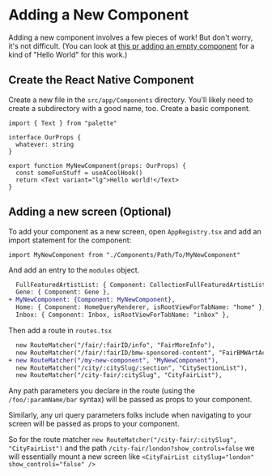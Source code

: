 # Adding a New Component

Adding a new component involves a few pieces of work! But don't worry, it's not difficult. (You can look at [this pr adding an empty component](https://github.com/artsy/emission/pull/1003) for a kind of "Hello World" for this work.)

## Create the React Native Component

Create a new file in the `src/app/Components` directory. You'll likely need to create a subdirectory with a good name, too. Create a basic component.

```tsx
import { Text } from "palette"

interface OurProps {
  whatever: string
}

export function MyNewComponent(props: OurProps) {
  const someFunStuff = useACoolHook()
  return <Text variant="lg">Hello world!</Text>
}
```

## Adding a new screen (Optional)

To add your component as a new screen, open `AppRegistry.tsx` and add an import statement for the component:

```tsx
import MyNewComponent from "./Components/Path/To/MyNewComponent"
```

And add an entry to the `modules` object.

```diff
  FullFeaturedArtistList: { Component: CollectionFullFeaturedArtistListQueryRenderer },
  Gene: { Component: Gene },
+ MyNewComponent: {Component: MyNewComponent},
  Home: { Component: HomeQueryRenderer, isRootViewForTabName: "home" },
  Inbox: { Component: Inbox, isRootViewForTabName: "inbox" },
```

Then add a route in `routes.tsx`

```diff
  new RouteMatcher("/fair/:fairID/info", "FairMoreInfo"),
  new RouteMatcher("/fair/:fairID/bmw-sponsored-content", "FairBMWArtActivation"),
+ new RouteMatcher("/my-new-component", "MyNewComponent"),
  new RouteMatcher("/city/:citySlug/:section", "CitySectionList"),
  new RouteMatcher("/city-fair/:citySlug", "CityFairList"),
```

Any path parameters you declare in the route (using the `/foo/:paramName/bar` syntax) will be passed as props to your component.

Similarly, any uri query parameters folks include when navigating to your screen will be passed as props to your component.

So for the route matcher `new RouteMatcher("/city-fair/:citySlug", "CityFairList")` and the path `/city-fair/london?show_controls=false` we will essentially mount a new screen like `<CityFairList citySlug="london" show_controls="false" />`
